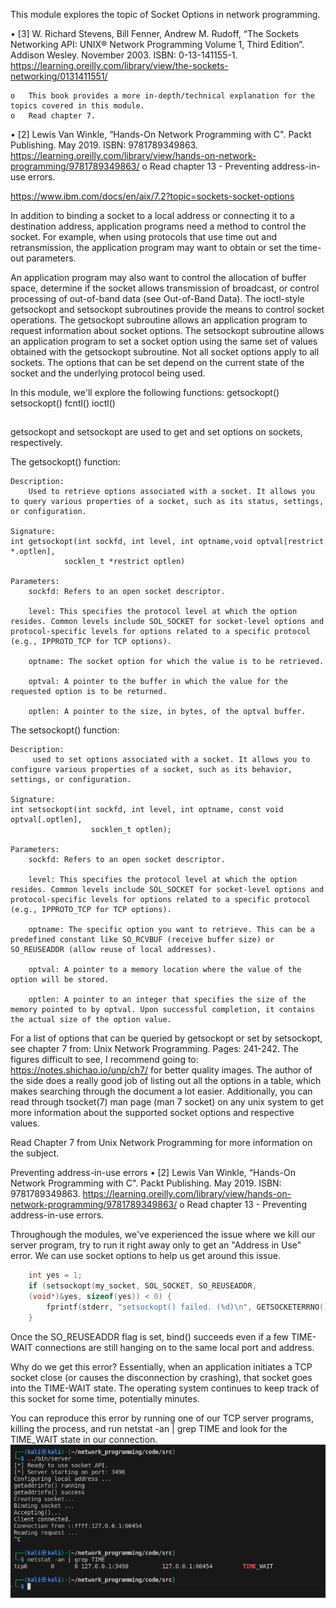 This module explores the topic of Socket Options in network programming.

•	[3] W. Richard Stevens, Bill Fenner, Andrew M. Rudoff, “The Sockets Networking API: UNIX® Network Programming Volume 1, Third Edition”. Addison Wesley. November 2003. ISBN: 0-13-141155-1. https://learning.oreilly.com/library/view/the-sockets-networking/0131411551/

    o	This book provides a more in-depth/technical explanation for the topics covered in this module. 
    o	Read chapter 7.

•	[2] Lewis Van Winkle, “Hands-On Network Programming with C". Packt Publishing. May 2019. ISBN: 9781789349863. https://learning.oreilly.com/library/view/hands-on-network-programming/9781789349863/
    o	Read chapter 13 - Preventing address-in-use errors.



https://www.ibm.com/docs/en/aix/7.2?topic=sockets-socket-options


In addition to binding a socket to a local address or connecting it to a destination address, application programs need a method to control the socket. For example, when using protocols that use time out and retransmission, the application program may want to obtain or set the time-out parameters.

An application program may also want to control the allocation of buffer space, determine if the socket allows transmission of broadcast, or control processing of out-of-band data (see Out-of-Band Data). The ioctl-style getsockopt and setsockopt subroutines provide the means to control socket operations. The getsockopt subroutine allows an application program to request information about socket options. The setsockopt subroutine allows an application program to set a socket option using the same set of values obtained with the getsockopt subroutine. Not all socket options apply to all sockets. The options that can be set depend on the current state of the socket and the underlying protocol being used.

In this module, we'll explore the following functions:
    getsockopt()
    setsockopt()
    fcntl()
    ioctl()


##
getsockopt and setsockopt are used to get and set options on sockets, respectively.


The getsockopt() function:
    
    Description:
        Used to retrieve options associated with a socket. It allows you to query various properties of a socket, such as its status, settings, or configuration. 

    Signature:
    int getsockopt(int sockfd, int level, int optname,void optval[restrict *.optlen],
                socklen_t *restrict optlen)

    Parameters:
        sockfd: Refers to an open socket descriptor.

        level: This specifies the protocol level at which the option resides. Common levels include SOL_SOCKET for socket-level options and protocol-specific levels for options related to a specific protocol (e.g., IPPROTO_TCP for TCP options).

        optname: The socket option for which the value is to be retrieved. 

        optval: A pointer to the buffer in which the value for the requested option is to be returned.

        optlen: A pointer to the size, in bytes, of the optval buffer.

The setsockopt() function:
    
    Description:
         used to set options associated with a socket. It allows you to configure various properties of a socket, such as its behavior, settings, or configuration.

    Signature:
    int setsockopt(int sockfd, int level, int optname, const void optval[.optlen],
                      socklen_t optlen);

    Parameters:
        sockfd: Refers to an open socket descriptor.

        level: This specifies the protocol level at which the option resides. Common levels include SOL_SOCKET for socket-level options and protocol-specific levels for options related to a specific protocol (e.g., IPPROTO_TCP for TCP options).

        optname: The specific option you want to retrieve. This can be a predefined constant like SO_RCVBUF (receive buffer size) or SO_REUSEADDR (allow reuse of local addresses).

        optval: A pointer to a memory location where the value of the option will be stored.

        optlen: A pointer to an integer that specifies the size of the memory pointed to by optval. Upon successful completion, it contains the actual size of the option value.




For a list of options that can be queried by getsockopt or set by setsockopt, see chapter 7 from: Unix Network Programming. Pages: 241-242. The figures difficult to see, I recommend going to: https://notes.shichao.io/unp/ch7/ for better quality images. The author of the side does a really good job of listing out all the options in a table, which makes searching through the document a lot easier. Additionally, you can read through tsocket(7) man page (man 7 socket) on any unix system to get more information about the supported socket options and respective values. 

Read Chapter 7 from Unix Network Programming for more information on the subject.


Preventing address-in-use errors
•	[2] Lewis Van Winkle, “Hands-On Network Programming with C". Packt Publishing. May 2019. ISBN: 9781789349863. https://learning.oreilly.com/library/view/hands-on-network-programming/9781789349863/
    o	Read chapter 13 - Preventing address-in-use errors.


Throughough the modules, we've experienced the issue where we kill our server program, try to run it right away only to get an "Address in Use" error. We can use socket options to help us get around this issue.

```C 
    int yes = 1;
    if (setsockopt(my_socket, SOL_SOCKET, SO_REUSEADDR,
    (void*)&yes, sizeof(yes)) < 0) {
        fprintf(stderr, "setsockopt() failed. (%d)\n", GETSOCKETERRNO());
    }

```

Once the SO_REUSEADDR flag is set, bind() succeeds even if a few TIME-WAIT connections are still hanging on to the same local port and address.

Why do we get this error?
Essentially, when an application initiates a TCP socket close (or causes the disconnection by crashing), that socket goes into the TIME-WAIT state. The operating system continues to keep track of this socket for some time, potentially minutes.

You can reproduce this error by running one of our TCP server programs, killing the process, and run netstat -an | grep TIME and look for the TIME_WAIT state in our connection.
![Alt text](image-4.png)



